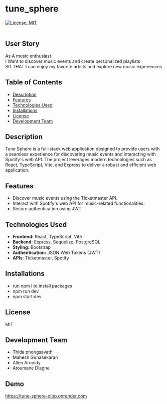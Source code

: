 # tune_sphere
[![License: MIT](https://img.shields.io/badge/License-MIT-yellow.svg)](https://opensource.org/licenses/MIT)
<br><br>


## User Story
As A music enthusiast<br>
I Want to discover music events and create personalized playlists <br>
SO THAT I can enjoy my favorite artists and explore new music experiences<br>

## Table of Contents
- [Description](#description)
- [Features](#features)
- [Technologies Used](#technologies-used)
- [Installations](#installations)
- [License](#license)
- [Development Team](#development-team)<br>



## Description 
Tune Sphere is a full-stack web application designed to provide users with a seamless experience for discovering music events and interacting with Spotify's web API. The project leverages modern technologies such as React, TypeScript, Vite, and Express to deliver a robust and efficient web application.

## Features
- Discover music events using the Ticketmaster API.
- Interact with Spotify's web API for music-related functionalities.
- Secure authentication using JWT.
 
 ## Technologies Used
- **Frontend:** React, TypeScript, Vite
- **Backend:** Express, Sequelize, PostgreSQL
- **Styling:** Bootstrap
- **Authentication:** JSON Web Tokens (JWT)
- **APIs**: Ticketmaster, Spotify

## Installations
- run npm i to install packages
- npm run dev
- npm start:dev

## License
MIT

## Development Team
- Thida phongsavath
- Mahesh Gunasekaran
- Allen Arnoldy
- Atoumane Diagne

## Demo
https://tune-sphere-oibp.onrender.com


